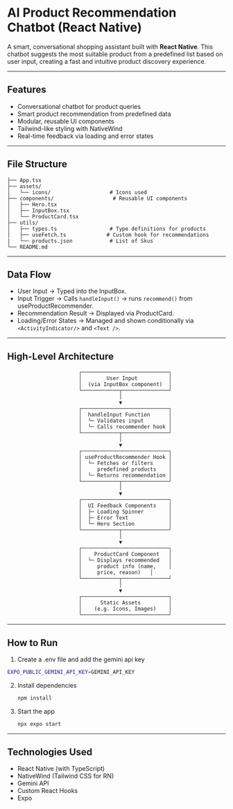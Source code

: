 # AI Product Recommendation Chatbot (React Native)

A smart, conversational shopping assistant built with **React Native**. This chatbot suggests the most suitable product from a predefined list based on user input, creating a fast and intuitive product discovery experience.

---
##  Features

- Conversational chatbot for product queries
- Smart product recommendation from predefined data
- Modular, reusable UI components
- Tailwind-like styling with NativeWind
- Real-time feedback via loading and error states

---
## File Structure
```
├── App.tsx
├── assets/
│   └── icons/                   # Icons used 
├── components/                   # Reusable UI components
│   ├── Hero.tsx
│   ├── InputBox.tsx
│   └── ProductCard.tsx
├── utils/
│   ├── types.ts                 # Type definitions for products
│   ├── useFetch.ts             # Custom hook for recommendations
|   └── products.json            # List of Skus
└── README.md
```
---
## Data Flow

- User Input → Typed into the InputBox.
- Input Trigger → Calls `handleInput()` → runs `recommend()` from useProductRecommender.
- Recommendation Result → Displayed via ProductCard.
- Loading/Error States → Managed and shown conditionally via `<ActivityIndicator/>` and `<Text />`.

---
## High-Level Architecture

                           ┌────────────────────────────┐
                           │        User Input          │
                           │  (via InputBox component)  │
                           └────────────┬───────────────┘
                                        │
                                        ▼
                           ┌────────────────────────────┐
                           │  handleInput Function      │
                           │  └─ Validates input        │
                           │  └─ Calls recommender hook │
                           └────────────┬───────────────┘
                                        │
                                        ▼
                           ┌────────────────────────────┐
                           │ useProductRecommender Hook │
                           │  └─ Fetches or filters     │
                           │     predefined products    │
                           │  └─ Returns recommendation │
                           └────────────┬───────────────┘
                                        │
                                        ▼
                           ┌────────────────────────────┐
                           │  UI Feedback Components    │
                           │  ├─ Loading Spinner        │
                           │  ├─ Error Text             │
                           │  └─ Hero Section           │
                           └────────────┬───────────────┘
                                        │
                                        ▼
                           ┌────────────────────────────┐
                           │    ProductCard Component   │
                           │  └─ Displays recommended   │
                           │     product info (name,    │
                           │     price, reason)   │
                           └────────────┬───────────────┘
                                        │
                                        ▼
                           ┌────────────────────────────┐
                           │      Static Assets         │
                           │    (e.g. Icons, Images)    │
                           └────────────────────────────┘

---
## How to Run

1. Create a .env file and add the gemini api key
```bash
EXPO_PUBLIC_GEMINI_API_KEY=GEMINI_API_KEY
```
2. Install dependencies

   ```bash
   npm install
   ```
3. Start the app

   ```bash
   npx expo start
   ```
---

## Technologies Used

- React Native (with TypeScript)
- NativeWind (Tailwind CSS for RN)
- Gemini API
- Custom React Hooks
- Expo 
